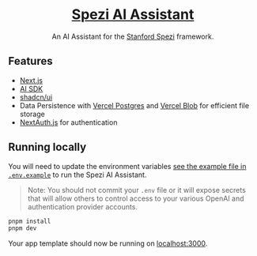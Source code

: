 <a href="https://spezigpt.com/">
  <h1 align="center">Spezi AI Assistant</h1>
</a>

<p align="center">
  An AI Assistant for the <a href="https://spezi.stanford.edu/">Stanford Spezi</a> framework.
</p>

## Features

- [Next.js](https://nextjs.org)
- [AI SDK](https://sdk.vercel.ai/docs)
- [shadcn/ui](https://ui.shadcn.com)
- Data Persistence with [Vercel Postgres](https://vercel.com/storage/postgres) and [Vercel Blob](https://vercel.com/storage/blob) for efficient file storage
- [NextAuth.js](https://github.com/nextauthjs/next-auth) for authentication

## Running locally

You will need to update the environment variables [see the example file in `.env.example`](.env.example) to run the Spezi AI Assistant.

> Note: You should not commit your `.env` file or it will expose secrets that will allow others to control access to your various OpenAI and authentication provider accounts.

```bash
pnpm install
pnpm dev
```

Your app template should now be running on [localhost:3000](http://localhost:3000/).
